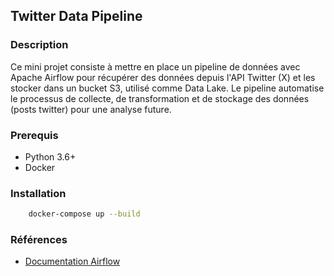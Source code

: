 ## Twitter Data Pipeline

### Description

Ce mini projet consiste à mettre en place un pipeline de données avec Apache Airflow pour récupérer des données depuis l'API Twitter (X) et les stocker dans un bucket S3, utilisé comme Data Lake. Le pipeline automatise le processus de collecte, de transformation et de stockage des données (posts twitter) pour une analyse future.

### Prerequis

- Python 3.6+
- Docker

### Installation

```bash
    docker-compose up --build
```

### Références

- [Documentation Airflow](https://airflow.apache.org/docs/apache-airflow/stable/howto/docker-compose/index.html)